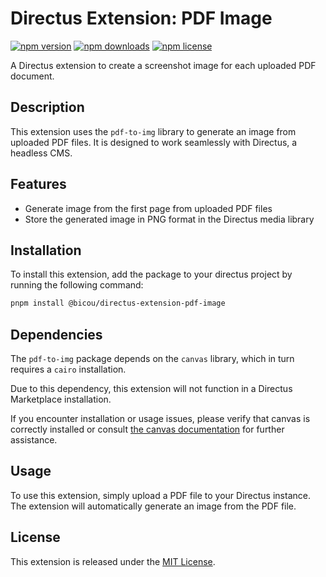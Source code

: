 # Directus Extension: PDF Image

[![npm version](https://badge.fury.io/js/%40bicou%2Fdirectus-extension-pdf-image.svg)](https://www.npmjs.com/package/@bicou/directus-extension-pdf-image)
[![npm downloads](https://img.shields.io/npm/dm/%40bicou%2Fdirectus-extension-pdf-image.svg)](https://www.npmjs.com/package/@bicou/directus-extension-pdf-image)
[![npm license](https://img.shields.io/npm/l/%40bicou%2Fdirectus-extension-pdf-image.svg)](https://github.com/gbicou/directus-extension-pdf-image/blob/main/LICENSE)

A Directus extension to create a screenshot image for each uploaded PDF document.

## Description

This extension uses the `pdf-to-img` library to generate an image from uploaded PDF files.
It is designed to work seamlessly with Directus, a headless CMS.

## Features

* Generate image from the first page from uploaded PDF files
* Store the generated image in PNG format in the Directus media library

## Installation

To install this extension, add the package to your directus project by running the following command:

```bash
pnpm install @bicou/directus-extension-pdf-image
```

## Dependencies

The `pdf-to-img` package depends on the `canvas` library, which in turn requires a `cairo` installation.

Due to this dependency, this extension will not function in a Directus Marketplace installation.

If you encounter installation or usage issues, please verify that canvas is correctly installed
or consult [the canvas documentation](https://www.npmjs.com/package/canvas) for further assistance.

## Usage

To use this extension, simply upload a PDF file to your Directus instance.
The extension will automatically generate an image from the PDF file.

## License

This extension is released under the [MIT License](https://github.com/gbicou/directus-extension-pdf-image/blob/main/LICENSE).
